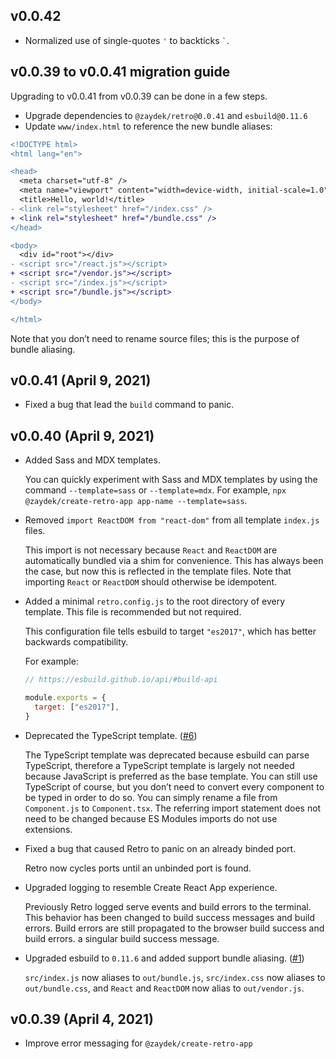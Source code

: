## v0.0.42

- Normalized use of single-quotes `'` to backticks ``` ` ```.

## v0.0.39 to v0.0.41 migration guide

Upgrading to v0.0.41 from v0.0.39 can be done in a few steps.

- Upgrade dependencies to `@zaydek/retro@0.0.41` and `esbuild@0.11.6`
- Update `www/index.html` to reference the new bundle aliases:

```diff
<!DOCTYPE html>
<html lang="en">

<head>
  <meta charset="utf-8" />
  <meta name="viewport" content="width=device-width, initial-scale=1.0" />
  <title>Hello, world!</title>
- <link rel="stylesheet" href="/index.css" />
+ <link rel="stylesheet" href="/bundle.css" />
</head>

<body>
  <div id="root"></div>
- <script src="/react.js"></script>
+ <script src="/vendor.js"></script>
- <script src="/index.js"></script>
+ <script src="/bundle.js"></script>
</body>

</html>
```

Note that you don’t need to rename source files; this is the purpose of bundle aliasing.

## v0.0.41 (April 9, 2021)

- Fixed a bug that lead the `build` command to panic.

## v0.0.40 (April 9, 2021)

- Added Sass and MDX templates.

  You can quickly experiment with Sass and MDX templates by using the command `--template=sass` or `--template=mdx`. For example, `npx @zaydek/create-retro-app app-name --template=sass`.

- Removed `import ReactDOM from "react-dom"` from all template `index.js` files.

  This import is not necessary because `React` and `ReactDOM` are automatically bundled via a shim for convenience. This has always been the case, but now this is reflected in the template files. Note that importing `React` or `ReactDOM` should otherwise be idempotent.

- Added a minimal `retro.config.js` to the root directory of every template. This file is recommended but not required.

  This configuration file tells esbuild to target `"es2017"`, which has better backwards compatibility.

  For example:

  ```js
  // https://esbuild.github.io/api/#build-api

  module.exports = {
    target: ["es2017"],
  }
  ```

- Deprecated the TypeScript template. ([#6](https://github.com/zaydek/retro/issues/6))

  The TypeScript template was deprecated because esbuild can parse TypeScript, therefore a TypeScript template is largely not needed because JavaScript is preferred as the base template. You can still use TypeScript of course, but you don’t need to convert every component to be typed in order to do so. You can simply rename a file from `Component.js` to `Component.tsx`. The referring import statement does not need to be changed because ES Modules imports do not use extensions.

- Fixed a bug that caused Retro to panic on an already binded port.

  Retro now cycles ports until an unbinded port is found.

- Upgraded logging to resemble Create React App experience.

  Previously Retro logged serve events and build errors to the terminal. This behavior has been changed to build success messages and build errors. Build errors are still propagated to the browser build success and build errors. a singular build success message.

- Upgraded esbuild to `0.11.6` and added support bundle aliasing. ([#1](https://github.com/zaydek/retro/issues/1))

  `src/index.js` now aliases to `out/bundle.js`, `src/index.css` now aliases to `out/bundle.css`, and `React` and `ReactDOM` now alias to `out/vendor.js`.

## v0.0.39 (April 4, 2021)

- Improve error messaging for `@zaydek/create-retro-app`
